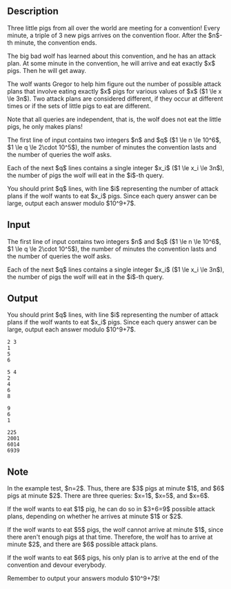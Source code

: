 ## Description

<div><p>Three little pigs from all over the world are meeting for a convention! Every minute, a triple of 3 new pigs arrives on the convention floor. After the $n$-th minute, the convention ends.</p><p>The big bad wolf has learned about this convention, and he has an attack plan. At some minute in the convention, he will arrive and eat exactly $x$ pigs. Then he will get away.</p><p>The wolf wants Gregor to help him figure out the number of possible attack plans that involve eating exactly $x$ pigs for various values of $x$ ($1 \le x \le 3n$). Two attack plans are considered different, if they occur at different times or if the sets of little pigs to eat are different.</p><p>Note that all queries are independent, that is, the wolf does not eat the little pigs, he only makes plans!</p></div><div class="input-specification"><p>The first line of input contains two integers $n$ and $q$ ($1 \le n \le 10^6$, $1 \le q \le 2\cdot 10^5$), the number of minutes the convention lasts and the number of queries the wolf asks.</p><p>Each of the next $q$ lines contains a single integer $x_i$ ($1 \le x_i \le 3n$), the number of pigs the wolf will eat in the $i$-th query.</p></div><div class="output-specification"><p>You should print $q$ lines, with line $i$ representing the number of attack plans if the wolf wants to eat $x_i$ pigs. Since each query answer can be large, output each answer modulo $10^9+7$.</p></div>

## Input

<p>The first line of input contains two integers $n$ and $q$ ($1 \le n \le 10^6$, $1 \le q \le 2\cdot 10^5$), the number of minutes the convention lasts and the number of queries the wolf asks.</p><p>Each of the next $q$ lines contains a single integer $x_i$ ($1 \le x_i \le 3n$), the number of pigs the wolf will eat in the $i$-th query.</p>

## Output

<p>You should print $q$ lines, with line $i$ representing the number of attack plans if the wolf wants to eat $x_i$ pigs. Since each query answer can be large, output each answer modulo $10^9+7$.</p>





```input1
2 3
1
5
6
```




```input2
5 4
2
4
6
8
```




```output1
9
6
1
```




```output2
225
2001
6014
6939
```



## Note

<p>In the example test, $n=2$. Thus, there are $3$ pigs at minute $1$, and $6$ pigs at minute $2$. There are three queries: $x=1$, $x=5$, and $x=6$.</p><p>If the wolf wants to eat $1$ pig, he can do so in $3+6=9$ possible attack plans, depending on whether he arrives at minute $1$ or $2$.</p><p>If the wolf wants to eat $5$ pigs, the wolf cannot arrive at minute $1$, since there aren't enough pigs at that time. Therefore, the wolf has to arrive at minute $2$, and there are $6$ possible attack plans.</p><p>If the wolf wants to eat $6$ pigs, his only plan is to arrive at the end of the convention and devour everybody.</p><p>Remember to output your answers modulo $10^9+7$!</p>
